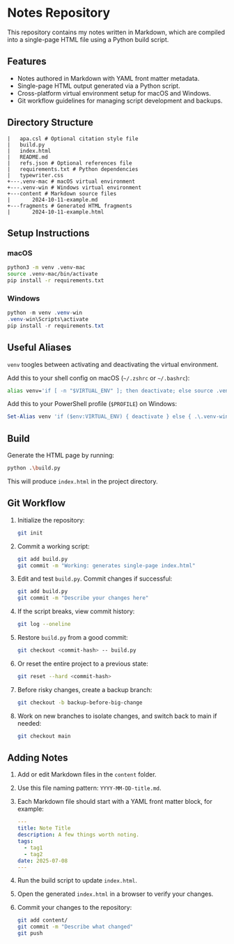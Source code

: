 # Notes Repository

This repository contains my notes written in Markdown, which are compiled into a single-page HTML file using a Python build script.

## Features

- Notes authored in Markdown with YAML front matter metadata.
- Single-page HTML output generated via a Python script.
- Cross-platform virtual environment setup for macOS and Windows.
- Git workflow guidelines for managing script development and backups.

## Directory Structure

```plaintext
|   apa.csl # Optional citation style file
|   build.py 
|   index.html 
|   README.md 
|   refs.json # Optional references file
|   requirements.txt # Python dependencies
|   typewriter.css 
+---.venv-mac # macOS virtual environment
+---.venv-win # Windows virtual environment
+---content # Markdown source files
|       2024-10-11-example.md     
+---fragments # Generated HTML fragments
|       2024-10-11-example.html  
```

## Setup Instructions

### macOS

```sh
python3 -m venv .venv-mac
source .venv-mac/bin/activate
pip install -r requirements.txt
```

### Windows

```powershell
python -m venv .venv-win
.venv-win\Scripts\activate
pip install -r requirements.txt
```

## Useful Aliases

`venv` toogles between activating and deactivating the virtual environment.

Add this to your shell config on macOS (`~/.zshrc` or `~/.bashrc`):

```sh
alias venv='if [ -n "$VIRTUAL_ENV" ]; then deactivate; else source .venv-mac/bin/activate; fi'
```

Add this to your PowerShell profile (`$PROFILE`) on Windows:

```powershell
Set-Alias venv 'if ($env:VIRTUAL_ENV) { deactivate } else { .\.venv-win\Scripts\Activate.ps1 }'
```

## Build

Generate the HTML page by running:

```sh
python .\build.py
```

This will produce `index.html` in the project directory.

## Git Workflow

1. Initialize the repository:

   ```sh
   git init
   ```

2. Commit a working script:

   ```sh
   git add build.py
   git commit -m "Working: generates single-page index.html"
   ```

3. Edit and test `build.py`. Commit changes if successful:

   ```sh
   git add build.py
   git commit -m "Describe your changes here"
   ```

4. If the script breaks, view commit history:

   ```sh
   git log --oneline
   ```

5. Restore `build.py` from a good commit:

   ```sh
   git checkout <commit-hash> -- build.py
   ```

6. Or reset the entire project to a previous state:

   ```sh
   git reset --hard <commit-hash>
   ```

7. Before risky changes, create a backup branch:

   ```sh
   git checkout -b backup-before-big-change
   ```

8. Work on new branches to isolate changes, and switch back to main if needed:

   ```sh
   git checkout main
   ```

## Adding Notes

1. Add or edit Markdown files in the `content` folder.
2. Use this file naming pattern: `YYYY-MM-DD-title.md`.
3. Each Markdown file should start with a YAML front matter block, for example:

   ```yaml
   ---
   title: Note Title
   description: A few things worth noting.
   tags:
     - tag1
     - tag2
   date: 2025-07-08
   ---
   ```

4. Run the build script to update `index.html`.
5. Open the generated `index.html` in a browser to verify your changes.
6. Commit your changes to the repository:

    ```sh
    git add content/
    git commit -m "Describe what changed"
    git push
    ```
